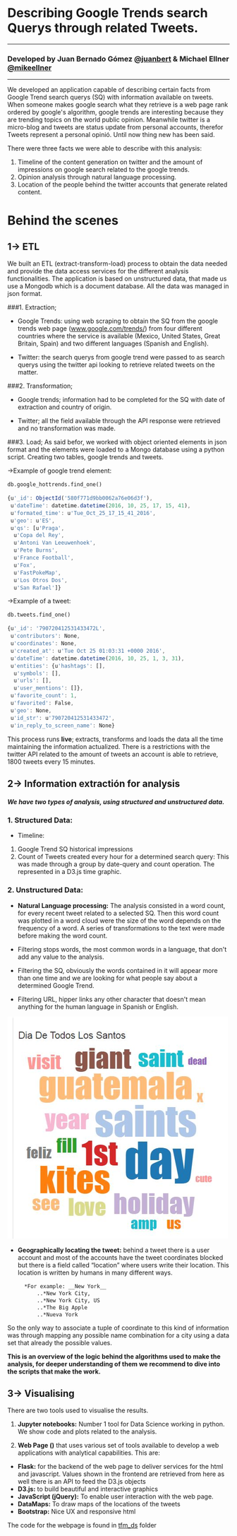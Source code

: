 # Describing Google Trends search Querys through related Tweets.
***

### Developed by Juan Bernado Gómez [@juanbert](https://twitter.com/Juanbert) & Michael Ellner [@mikeellner](https://twitter.com/mikeellner)

***

We developed an application capable of describing certain facts from Google Trend search querys (SQ) with information available on tweets. When someone makes google search what they retrieve is a web page rank ordered by google's algorithm, google trends are interesting because they are trending topics on the world public opinion. Meanwhile twitter is a micro-blog and tweets are status update from personal  accounts, therefor Tweets represent a personal opinió. Until now thing new has been said.  


There were three facts we were able to describe with this analysis: 
1. Timeline of the content generation on twitter and the amount of impressions on google search related to the google trends.
2. Opinion analysis through natural language processing.
3. Location of the people behind the twitter accounts that generate related content.  


# Behind the scenes

## 1-> ETL

We built an ETL (extract-transform-load) process to obtain the data needed and provide the data access services for the different analysis functionalities.  The application is based on unstructured data, that made us use a Mongodb which is a document database. All the data was managed in json format.


###1. Extraction; 

* Google Trends: using web scraping to obtain the SQ from the google  trends web page (www.google.com/trends/) from four different countries where the service is available (Mexico, United States, Great Britain, Spain) and two different languages (Spanish and English).

* Twitter: the search querys from google trend were passed to as search querys using the twitter api looking to retrieve related tweets on the matter.

###2. Transformation; 

* Google trends; information had to be completed for the SQ with date of extraction and country of origin.
	
* Twitter; all the field available through the API response were retrieved and no transformation was made.

###3. Load; 
As said befor, we worked with object oriented elements in json format and the elements were loaded to a Mongo database using a python script. Creating two tables, google trends and tweets. 

->Example of google trend element:

```python
db.google_hottrends.find_one()
```

```javascript
{u'_id': ObjectId('580f771d9bb0062a76e06d3f'),
 u'dateTime': datetime.datetime(2016, 10, 25, 17, 15, 41),
 u'formated_time': u'Tue_Oct_25_17_15_41_2016',
 u'geo': u'ES',
 u'qs': [u'Praga',
  u'Copa del Rey',
  u'Antoni Van Leeuwenhoek',
  u'Pete Burns',
  u'France Football',
  u'Fox',
  u'FastPokeMap',
  u'Los Otros Dos',
  u'San Rafael']}

```

->Example of a tweet:


```python
db.tweets.find_one()
```

```javascript
{u'_id': '790720412531433472L',
 u'contributors': None,
 u'coordinates': None,
 u'created_at': u'Tue Oct 25 01:03:31 +0000 2016',
 u'dateTime': datetime.datetime(2016, 10, 25, 1, 3, 31),
 u'entities': {u'hashtags': [],
  u'symbols': [],
  u'urls': [],
  u'user_mentions': []},
 u'favorite_count': 1,
 u'favorited': False,
 u'geo': None,
 u'id_str': u'790720412531433472',
 u'in_reply_to_screen_name': None}
```

This process runs __live__; extracts, transforms and loads the data all the time maintaining the information actualized. There is a restrictions with the twitter API related to the amount of tweets an account is able to retrieve, 1800 tweets every 15 minutes. 


## 2-> Information extractión for analysis 

##### We have two types of analysis, using structured and unstructured data. 


### 1. Structured Data:

* Timeline: 
1. Google Trend SQ historical impressions 
2. Count of Tweets created every hour for a determined search query: This was made through a group by
date-query and count operation. The represented in a D3.js time graphic.
 
### 2. Unstructured Data:

* **__Natural Language processing:__** The analysis consisted in a word count,  for every recent tweet related to a selected SQ. Then this word count was plotted in a word cloud were the size of the word depends on the frequency of a word.
A series of transformations to the text were made before making the word count.

* Filtering stops words, the most common words in a language, that don't add any value to the analysis.
* Filtering the SQ, obviously the words contained in it will appear more than one time and we are looking for what people say about a determined Google Trend.
* Filtering URL, hipper links any other character that doesn't mean anything for the human language in Spanish or English. 

![Word_Cloud](./images/word_cloud.JPG)

* **__Geographically locating the tweet:__** behind a tweet there is a user account and most of the accounts have the tweet coordinates blocked but there is a field called “location” where users write their location. This location is written by humans in many different ways. 

		*For example: __New York__
			..*New York City,
			..*New York City, US
			..*The Big Apple
			..*Nueva York

So the only way to associate a tuple of coordinate to this kind of information was through mapping any possible name combination for a city using a data set that already the possible values.      
		
__This is an overview of the logic behind the algorithms used to make the analysis, for deeper understanding of them we recommend to dive into the scripts that make the work.__


## 3-> Visualising  


There are two tools used to visualise the results.

1. __Jupyter notebooks:__ Number 1 tool for Data Science working in python. We show code and plots related to the analysis.     

1. __Web Page ()__ that uses various set of tools available to develop a web applications with analytical capabilities. This are: 

* __Flask:__ for the backend of the web page to deliver services for the html and javascript. Values shown in the frontend are retrieved from here as well there is an API to feed the D3.js objects 
* __D3.js:__ to build beautiful and interactive graphics
* __JavaScript (jQuery):__ To enable user interaction with the web page.
* __DataMaps:__ To draw maps of the locations of the tweets 
* __Bootstrap:__ Nice UX and responsive html 

The code for the webpage is found in [tfm_ds](https://github.com/michael-ellner/KSCHOOL-TFM/tree/master/tfm_ds) folder




